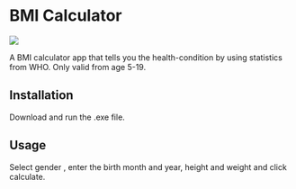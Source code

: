 # BMI Calculator

[![](https://res.cloudinary.com/marcomontalbano/image/upload/v1590520169/video_to_markdown/images/google-drive--1elgUB0c7-x1kjlU0SiCZFOZcK3FczKUG-4834888bcd2b4555e72811f2a6951e10.png)](https://drive.google.com/open?id=1elgUB0c7-x1kjlU0SiCZFOZcK3FczKUG "")

A BMI calculator app that tells you the health-condition by using statistics from WHO. Only valid from age 5-19.

## Installation

Download and run the .exe file.


## Usage

Select gender , enter the birth month and year, height and weight and click calculate.

